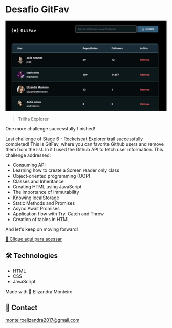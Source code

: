# Desafio GitFav

![preview](./.github/preview.png)

> Trilha Explorer

One more challenge successfully finished! 

Last challenge of Stage 6 - Rocketseat Explorer trail successfully completed! This is GitFav, where you can favorite Github users and remove them from the list. In it I used the Github API to fetch user information. This challenge addressed:

- Consuming API
- Learning how to create a Screen reader only class
- Object-oriented programming (OOP)
- Classes and Inheritance
- Creating HTML using JavaScript
- The importance of Immutability
- Knowing localStorage
- Static Methods and Promises
- Async Await Promises
- Application flow with Try, Catch and Throw
- Creation of tables in HTML

And let's keep on moving forward!

[🔗 Clique aqui para acessar](https://ElizandraMonteiro.github.io/GitFav/)

## 🛠️ Technologies

- HTML
- CSS
- JavaScript


Made with 💛 Elizandra Monteiro

## 💛 Contact

monteiroelizandra2017@gmail.com